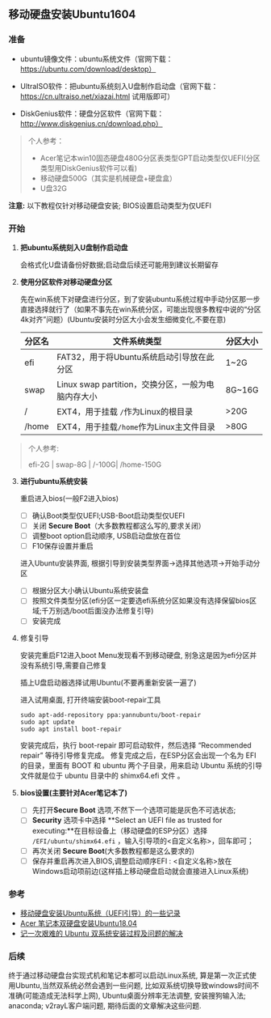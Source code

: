 ## 移动硬盘安装Ubuntu1604

### 准备

- ubuntu镜像文件：ubuntu系统文件（官网下载：https://ubuntu.com/download/desktop）

- UltraISO软件：把ubuntu系统刻入U盘制作启动盘（官网下载：https://cn.ultraiso.net/xiazai.html 试用版即可）

- DiskGenius软件：硬盘分区软件（官网下载：http://www.diskgenius.cn/download.php）

> 个人参考：
>
> - Acer笔记本win10固态硬盘480G分区表类型GPT启动类型仅UEFI(分区类型用DiskGenius软件可以看)
> - 移动硬盘500G（其实是机械硬盘+硬盘盒）
> - U盘32G

**注意:** 以下教程仅针对移动硬盘安装; BIOS设置启动类型为仅UEFI

### 开始

1. **把ubuntu系统刻入U盘制作启动盘**

   会格式化U盘请备份好数据;启动盘后续还可能用到建议长期留存

2. **使用分区软件对移动硬盘分区**

   先在win系统下对硬盘进行分区，到了安装ubuntu系统过程中手动分区那一步直接选择就行了（如果不事先在win系统分区，可能出现很多教程中说的“分区4k对齐”问题）(Ubuntu安装时分区大小会发生细微变化,不要在意)

   | 分区名 | 文件系统类型                                       | 分区大小 |
   | ------ | -------------------------------------------------- | -------- |
   | efi    | FAT32，用于将Ubuntu系统启动引导放在此分区          | 1~2G     |
   | swap   | Linux swap partition，交换分区，一般为电脑内存大小 | 8G~16G   |
   | /      | EXT4，用于挂载 `/`作为Linux的根目录                | >20G     |
   | /home  | EXT4，用于挂载`/home`作为Linux主文件目录           | >80G     |

> 个人参考:
>
> efi-2G | swap-8G | /-100G| /home-150G

3. **进行ubuntu系统安装**

   重启进入bios(一般F2进入bios)

   - [ ] 确认Boot类型仅UEFI;USB-Boot启动类型仅UEFI
   - [ ] 关闭 **Secure Boot**（大多数教程都这么写的,要求关闭）
   - [ ] 调整boot option启动顺序, USB启动盘放在首位
   - [ ] F10保存设置并重启

   进入Ubuntu安装界面, 根据引导到安装类型界面->选择其他选项->开始手动分区

   - [ ] 根据分区大小确认Ubuntu系统安装盘
   - [ ] 按照文件类型分区(efi分区一定要选efi系统分区如果没有选择保留bios区域;千万别选/boot后面没办法修复引导)
   - [ ] 安装完成

4. 修复引导

   安装完重启F12进入boot Menu发现看不到移动硬盘, 别急这是因为efi分区并没有系统引导,需要自己修复

   插上U盘启动器选择试用Ubuntu(不要再重新安装一遍了)

   进入试用桌面, 打开终端安装boot-repair工具

   ```
   sudo apt-add-repository ppa:yannubuntu/boot-repair
   sudo apt update
   sudo apt install boot-repair
   ```

   安装完成后，执行 boot-repair 即可启动软件，然后选择 “Recommended repair” 等待引导修复完成。
   修复完成之后，在ESP分区会出现一个名为 EFI 的目录，里面有 BOOT 和 ubuntu 两个子目录，用来启动 Ubuntu 系统的引导文件就是位于 ubuntu 目录中的 shimx64.efi 文件 。

5. **bios设置(主要针对Acer笔记本了)**

   - [ ] 先打开**Secure Boot** 选项,不然下一个选项可能是灰色不可选状态;
   - [ ] **Security** 选项卡中选择 **Select an UEFI file as trusted for executing:**在目标设备上（移动硬盘的ESP分区）选择 `/EFI/ubuntu/shimx64.efi` ，输入引导项的<自定义名称>，回车即可；
   - [ ] 再次关闭 **Secure Boot**(大多数教程都是这么要求的)
   - [ ] 保存并重启再次进入BIOS,调整启动顺序EFI : <自定义名称>放在Windows启动项前边(这样插上移动硬盘启动就会直接进入Linux系统)

### 参考

- [移动硬盘安装Ubuntu系统（UEFI引导）的一些记录](https://blog.csdn.net/u012939909/article/details/80753115)
- [Acer 笔记本双硬盘安装Ubuntu18.04](https://blog.csdn.net/Lsm868/article/details/104801818)
- [记一次艰难的 Ubuntu 双系统安装过程及问题的解决](https://houkaifa.com/2018/12/08/ubuntuInstall/)

### 后续

  终于通过移动硬盘台实现式机和笔记本都可以启动Linux系统, 算是第一次正式使用Ubuntu,当然双系统必然会遇到一些问题, 比如双系统切换导致windows时间不准确(可能造成无法科学上网), Ubuntu桌面分辨率无法调整, 安装搜狗输入法; anaconda; v2rayL客户端问题, 期待后面的文章解决这些问题.
